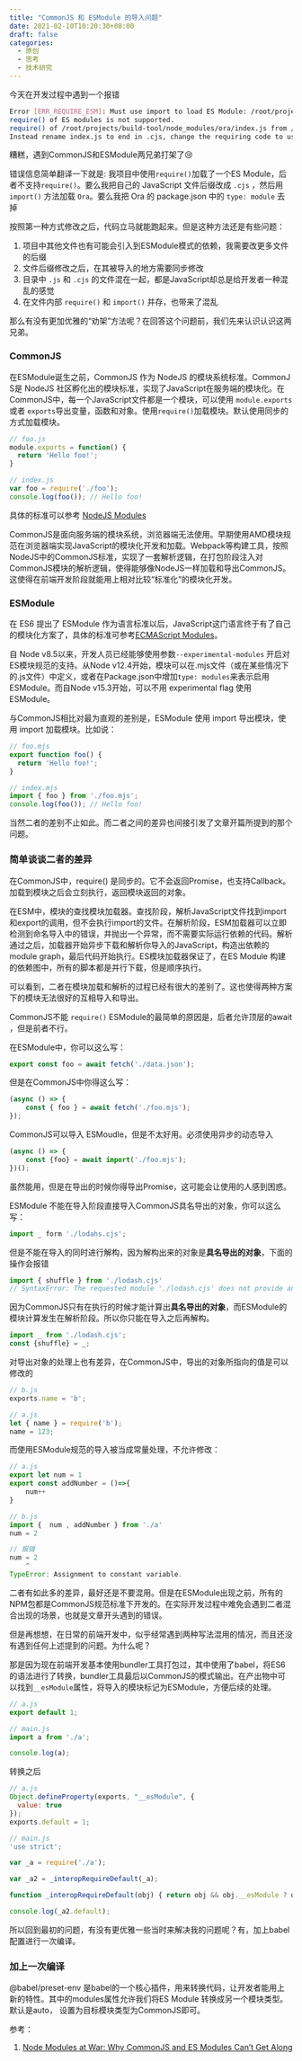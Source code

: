 ```yaml
---
title: "CommonJS 和 ESModule 的导入问题"
date: 2021-02-10T10:20:30+08:00
draft: false
categories: 
  - 原创
  - 思考
  - 技术研究
---
```



今天在开发过程中遇到一个报错

```bash
Error [ERR_REQUIRE_ESM]: Must use import to load ES Module: /root/projects/build-tool/node_modules/ora/index.js
require() of ES modules is not supported.
require() of /root/projects/build-tool/node_modules/ora/index.js from /root/projects/build-tool/init.js is an ES module file as it is a .js file whose nearest parent package.json contains "type": "module" which defines all .js files in that package scope as ES modules.
Instead rename index.js to end in .cjs, change the requiring code to use import(), or remove "type": "module" from /root/projects/build-tool/node_modules/ora/package.json.
```

糟糕，遇到CommonJS和ESModule两兄弟打架了😢

错误信息简单翻译一下就是: 我项目中使用`require()`加载了一个ES Module，后者不支持`require()`。要么我把自己的 JavaScript 文件后缀改成 `.cjs` ，然后用 `import()` 方法加载 `Ora`。要么我把 Ora 的 package.json 中的 `type: module` 去掉

按照第一种方式修改之后，代码立马就能跑起来。但是这种方法还是有些问题：

1. 项目中其他文件也有可能会引入到ESModule模式的依赖，我需要改更多文件的后缀
2. 文件后缀修改之后，在其被导入的地方需要同步修改
3. 目录中 `.js` 和 `.cjs` 的文件混在一起，都是JavaScript却总是给开发者一种混乱的感觉
4. 在文件内部 `require()` 和 `import()` 并存，也带来了混乱

那么有没有更加优雅的“劝架”方法呢？在回答这个问题前，我们先来认识认识这两兄弟。

### CommonJS

在ESModule诞生之前，CommonJS 作为 NodeJS 的模块系统标准。CommonJ S是 NodeJS 社区孵化出的模块标准，实现了JavaScript在服务端的模块化。在CommonJS中，每一个JavaScript文件都是一个模块，可以使用 `module.exports` 或者 `exports`导出变量，函数和对象。使用`require()`加载模块。默认使用同步的方式加载模块。

```jsx
// foo.js
module.exports = function() { 
  return 'Hello foo!';
}

// index.js
var foo = require('./foo');
console.log(foo()); // Hello foo!
```

具体的标准可以参考 [NodeJS Modules]([https://nodejs.org/dist/latest-v16.x/docs/api/modules.html](https://nodejs.org/dist/latest-v16.x/docs/api/modules.html))

CommonJS是面向服务端的模块系统，浏览器端无法使用。早期使用AMD模块规范在浏览器端实现JavaScript的模块化开发和加载。Webpack等构建工具，按照NodeJS中的CommonJS标准，实现了一套解析逻辑，在打包阶段注入对CommonJS模块的解析逻辑，使得能够像NodeJS一样加载和导出CommonJS。这使得在前端开发阶段就能用上相对比较“标准化”的模块化开发。

### ESModule

在 ES6 提出了 ESModule 作为语言标准以后，JavaScript这门语言终于有了自己的模块化方案了，具体的标准可参考[ECMAScript Modules]([https://tc39.es/ecma262/#sec-modules](https://tc39.es/ecma262/#sec-modules))。

自 Node v8.5以来，开发人员已经能够使用参数`--experimental-modules` 开启对ES模块规范的支持。从Node v12.4开始，模块可以在.mjs文件（或在某些情况下的.js文件）中定义，或者在Package.json中增加`type: modules`来表示启用ESModule。而自Node v15.3开始，可以不用 experimental flag 使用ESModule。

与CommonJS相比对最为直观的差别是，ESModule 使用 import 导出模块，使用 import 加载模块。比如说：

```jsx
// foo.mjs
export function foo() { 
  return 'Hello foo!'; 
}

// index.mjs
import { foo } from './foo.mjs';
console.log(foo()); // Hello foo!
```

当然二者的差别不止如此。而二者之间的差异也间接引发了文章开篇所提到的那个问题。

### 简单谈谈二者的差异

在CommonJS中，require() 是同步的。它不会返回Promise，也支持Callback。加载到模块之后会立刻执行，返回模块返回的对象。

在ESM中，模块的查找模块加载器。查找阶段，解析JavaScript文件找到import和export的调用，但不会执行import的文件。在解析阶段，ESM加载器可以立即检测到命名导入中的错误，并抛出一个异常，而不需要实际运行依赖的代码。解析通过之后，加载器开始异步下载和解析你导入的JavaScript，构造出依赖的module graph，最后代码开始执行。ES模块加载器保证了，在ES Module 构建的依赖图中，所有的脚本都是并行下载，但是顺序执行。

可以看到，二者在模块加载和解析的过程已经有很大的差别了。这也使得两种方案下的模块无法很好的互相导入和导出。

CommonJS不能 `require()` ESModule的最简单的原因是，后者允许顶层的await ，但是前者不行。

在ESModule中，你可以这么写：

```jsx
export const foo = await fetch('./data.json');
```

但是在CommonJS中你得这么写：

```jsx
(async () => {
	const { foo } = await fetch('./foo.mjs');
});
```

CommonJS可以导入 ESMoudle，但是不太好用。必须使用异步的动态导入

```jsx
(async () => {
    const {foo} = await import('./foo.mjs');
})();
```

虽然能用，但是在导出的时候你得导出Promise，这可能会让使用的人感到困惑。

ESModule 不能在导入阶段直接导入CommonJS具名导出的对象，你可以这么写：

```jsx
import _ form './lodahs.cjs';
```

但是不能在导入的同时进行解构，因为解构出来的对象是**具名导出的对象**，下面的操作会报错

```jsx
import { shuffle } from './lodash.cjs'
// SyntaxError: The requested module './lodash.cjs' does not provide an export named 'shuffle'
```

因为CommonJS只有在执行的时候才能计算出**具名导出的对象**，而ESModule的模块计算发生在解析阶段。所以你只能在导入之后再解构。

```jsx
import _ from './lodash.cjs';
const {shuffle} = _;
```

对导出对象的处理上也有差异，在CommonJS中，导出的对象所指向的值是可以修改的

```jsx
// b.js
exports.name = 'b';

// a.js
let { name } = require('b');
name = 123;
```

而使用ESModule规范的导入被当成常量处理，不允许修改：

```jsx
// a.js
export let num = 1
export const addNumber = ()=>{
    num++
}

// b.js
import {  num , addNumber } from './a'
num = 2

// 报错
num = 2
    ^
TypeError: Assignment to constant variable.
```

二者有如此多的差异，最好还是不要混用。但是在ESModule出现之前，所有的NPM包都是CommonJS规范标准下开发的。在实际开发过程中难免会遇到二者混合出现的场景，也就是文章开头遇到的错误。

但是再想想，在日常的前端开发中，似乎经常遇到两种写法混用的情况，而且还没有遇到任何上述提到的问题。为什么呢？

那是因为现在前端开发基本使用bundler工具打包过，其中使用了babel，将ES6的语法进行了转换，bundler工具最后以CommonJS的模式输出。在产出物中可以找到`__esModule`属性，将导入的模块标记为ESModule，方便后续的处理。

```jsx
// a.js
export default 1;

// main.js
import a from './a';

console.log(a);
```

转换之后

```jsx
// a.js
Object.defineProperty(exports, "__esModule", {
  value: true
});
exports.default = 1;

// main.js
'use strict';

var _a = require('./a');

var _a2 = _interopRequireDefault(_a);

function _interopRequireDefault(obj) { return obj && obj.__esModule ? obj : { default: obj }; }

console.log(_a2.default);
```

所以回到最初的问题，有没有更优雅一些当时来解决我的问题呢？有，加上babel配置进行一次编译。

### 加上一次编译

@babel/preset-env 是babel的一个核心插件，用来转换代码，让开发者能用上新的特性。其中的modules属性允许我们将ES Module 转换成另一个模块类型。默认是auto， 设置为目标模块类型为CommonJS即可。

参考：

1. [Node Modules at War: Why CommonJS and ES Modules Can’t Get Along](https://redfin.engineering/node-modules-at-war-why-commonjs-and-es-modules-cant-get-along-9617135eeca1)
